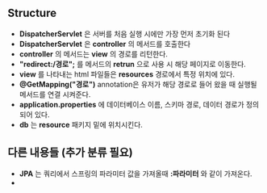 ## Structure
  * __DispatcherServlet__ 은 서버를 처음 실행 시에만 가장 먼저 초기화 된다
  * __DispatcherServlet__ 은 __controller__ 의 메서드를 호출한다
  * __controller__ 의 메서드는 __view__ 의 경로를 리턴한다.
  * __"redirect:/경로";__ 를 메서드의 __retrun__ 으로 사용 시 해당 페이지로 이동한다.
  * __view__ 를 나타내는 html 파일들은 __resources__ 경로에서 특정 위치에 있다.
  * __@GetMapping("경로")__ annotation은 유저가 해당 경로로 들어 왔을 때 실행될 메서드를 연결 시켜준다.
  * __application.properties__ 에 데이터베이스 이름, 스키마 경로, 데이터 경로가 정의되어 있다.
  * __db__ 는 __resource__ 패키지 밑에 위치시킨다.

## 다른 내용들 (추가 분류 필요)
  *  __JPA__ 는 쿼리에서 스프링의 파라미터 값을 가져올때 __:파라미터__ 와 같이 가져온다.
  * 